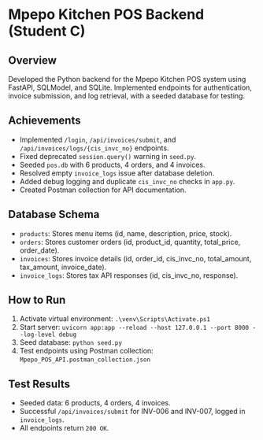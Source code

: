 # Mpepo Kitchen POS Backend (Student C)

## Overview
Developed the Python backend for the Mpepo Kitchen POS system using FastAPI, SQLModel, and SQLite. Implemented endpoints for authentication, invoice submission, and log retrieval, with a seeded database for testing.

## Achievements
- Implemented `/login`, `/api/invoices/submit`, and `/api/invoices/logs/{cis_invc_no}` endpoints.
- Fixed deprecated `session.query()` warning in `seed.py`.
- Seeded `pos.db` with 6 products, 4 orders, and 4 invoices.
- Resolved empty `invoice_logs` issue after database deletion.
- Added debug logging and duplicate `cis_invc_no` checks in `app.py`.
- Created Postman collection for API documentation.

## Database Schema
- `products`: Stores menu items (id, name, description, price, stock).
- `orders`: Stores customer orders (id, product_id, quantity, total_price, order_date).
- `invoices`: Stores invoice details (id, order_id, cis_invc_no, total_amount, tax_amount, invoice_date).
- `invoice_logs`: Stores tax API responses (id, cis_invc_no, response).

## How to Run
1. Activate virtual environment: `.\venv\Scripts\Activate.ps1`
2. Start server: `uvicorn app:app --reload --host 127.0.0.1 --port 8000 --log-level debug`
3. Seed database: `python seed.py`
4. Test endpoints using Postman collection: `Mpepo_POS_API.postman_collection.json`

## Test Results
- Seeded data: 6 products, 4 orders, 4 invoices.
- Successful `/api/invoices/submit` for INV-006 and INV-007, logged in `invoice_logs`.
- All endpoints return `200 OK`.